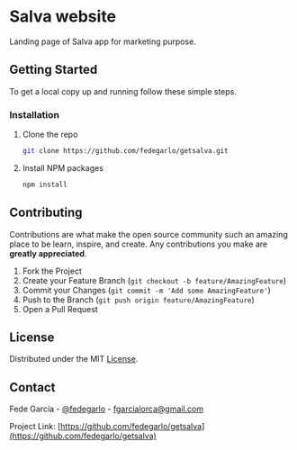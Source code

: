# Salva website
Landing page of Salva app for marketing purpose.

<!-- GETTING STARTED -->
## Getting Started

To get a local copy up and running follow these simple steps.

### Installation

1. Clone the repo
   ```sh
   git clone https://github.com/fedegarlo/getsalva.git
   ```
2. Install NPM packages
   ```sh
   npm install
   ```

<!-- CONTRIBUTING -->
## Contributing

Contributions are what make the open source community such an amazing place to be learn, inspire, and create. Any contributions you make are **greatly appreciated**.

1. Fork the Project
2. Create your Feature Branch (`git checkout -b feature/AmazingFeature`)
3. Commit your Changes (`git commit -m 'Add some AmazingFeature'`)
4. Push to the Branch (`git push origin feature/AmazingFeature`)
5. Open a Pull Request



<!-- LICENSE -->
## License

Distributed under the MIT [License](https://github.com/fedegarlo/getsalva/blob/main/LICENSE.txt).



<!-- CONTACT -->
## Contact

Fede García - [@fedegarlo](https://twitter.com/fedegarlo) - fgarcialorca@gmail.com

Project Link: [https://github.com/fedegarlo/getsalva](https://github.com/fedegarlo/getsalva)
